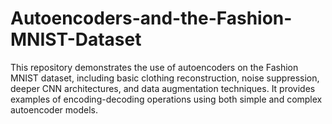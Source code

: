 # Autoencoders-and-the-Fashion-MNIST-Dataset
This repository demonstrates the use of autoencoders on the Fashion MNIST dataset, including basic clothing reconstruction, noise suppression, deeper CNN architectures, and data augmentation techniques. It provides examples of encoding-decoding operations using both simple and complex autoencoder models.
